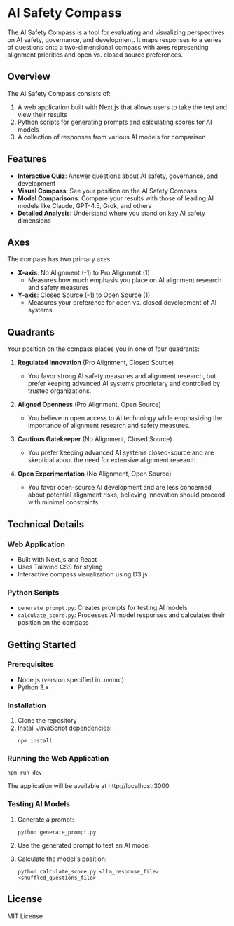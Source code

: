 # AI Safety Compass

The AI Safety Compass is a tool for evaluating and visualizing perspectives on AI safety, governance, and development. It maps responses to a series of questions onto a two-dimensional compass with axes representing alignment priorities and open vs. closed source preferences.

## Overview

The AI Safety Compass consists of:

1. A web application built with Next.js that allows users to take the test and view their results
2. Python scripts for generating prompts and calculating scores for AI models
3. A collection of responses from various AI models for comparison

## Features

- **Interactive Quiz**: Answer questions about AI safety, governance, and development
- **Visual Compass**: See your position on the AI Safety Compass
- **Model Comparisons**: Compare your results with those of leading AI models like Claude, GPT-4.5, Grok, and others
- **Detailed Analysis**: Understand where you stand on key AI safety dimensions

## Axes

The compass has two primary axes:

- **X-axis**: No Alignment (-1) to Pro Alignment (1)
  - Measures how much emphasis you place on AI alignment research and safety measures
- **Y-axis**: Closed Source (-1) to Open Source (1)
  - Measures your preference for open vs. closed development of AI systems

## Quadrants

Your position on the compass places you in one of four quadrants:

1. **Regulated Innovation** (Pro Alignment, Closed Source)

   - You favor strong AI safety measures and alignment research, but prefer keeping advanced AI systems proprietary and controlled by trusted organizations.

2. **Aligned Openness** (Pro Alignment, Open Source)

   - You believe in open access to AI technology while emphasizing the importance of alignment research and safety measures.

3. **Cautious Gatekeeper** (No Alignment, Closed Source)

   - You prefer keeping advanced AI systems closed-source and are skeptical about the need for extensive alignment research.

4. **Open Experimentation** (No Alignment, Open Source)
   - You favor open-source AI development and are less concerned about potential alignment risks, believing innovation should proceed with minimal constraints.

## Technical Details

### Web Application

- Built with Next.js and React
- Uses Tailwind CSS for styling
- Interactive compass visualization using D3.js

### Python Scripts

- `generate_prompt.py`: Creates prompts for testing AI models
- `calculate_score.py`: Processes AI model responses and calculates their position on the compass

## Getting Started

### Prerequisites

- Node.js (version specified in .nvmrc)
- Python 3.x

### Installation

1. Clone the repository
2. Install JavaScript dependencies:
   ```
   npm install
   ```

### Running the Web Application

```
npm run dev
```

The application will be available at http://localhost:3000

### Testing AI Models

1. Generate a prompt:

   ```
   python generate_prompt.py
   ```

2. Use the generated prompt to test an AI model

3. Calculate the model's position:
   ```
   python calculate_score.py <llm_response_file> <shuffled_questions_file>
   ```

## License

MIT License
